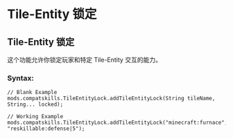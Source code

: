 # Tile-Entity 锁定

## Tile-Entity 锁定

这个功能允许你锁定玩家和特定 Tile-Entity 交互的能力。

### Syntax:

    // Blank Example
    mods.compatskills.TileEntityLock.addTileEntityLock(String tileName, String... locked);
    
    // Working Example
    mods.compatskills.TileEntityLock.addTileEntityLock("minecraft:furnace", "reskillable:defense|5");